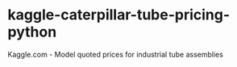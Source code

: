 # kaggle-caterpillar-tube-pricing-python
Kaggle.com - Model quoted prices for industrial tube assemblies
